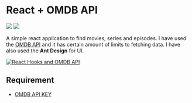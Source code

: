 # React + OMDB API
<p>
<a href="javascript:;"><img src="https://img.shields.io/github/issues/jogeshpi03/omdb-react"/></a>
<a href="javascript:;"><img src="https://img.shields.io/github/stars/jogeshpi03/omdb-react"></a>
</p>

A simple react application to find movies, series and episodes. I have used the [OMDB API](http://www.omdbapi.com) and it has certain amount of limits to fetching data. I have also used the **Ant Design** for UI.

[![React Hooks and OMDB API](https://github.com/jogeshpi03/omdb-react/raw/master/screeshot.png)](https://youtu.be/ytiCTsHanBM)

## Requirement
- [OMDB API KEY](http://www.omdbapi.com)
